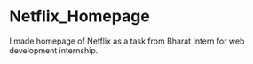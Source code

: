 # Netflix_Homepage

I made homepage of Netflix as a task from Bharat Intern for web development internship.
